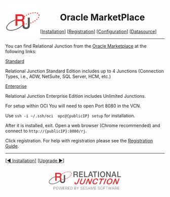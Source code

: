  <a href="http://www.sesamesoftware.com"><img align=left src="../images/RJOrbit110x110.png"></img></a> <h1 align="center"> Oracle MarketPlace </h1>

[[Installation](installguide.md)] [[Registration](RegistrationGuide.md)] [[Configuration](configurationGuide.md)] [[Datasource](DatasourceGuide.md)]

---

You can find Relational Junction from the [Oracle Marketplace](https://cloudmarketplace.oracle.com/marketplace/en_US/homePage.jspx) at the following links:

[Standard](https://cloudmarketplace.oracle.com/marketplace/en_US/listing/63628618)

Relational Junction Standard Edition includes up to 4 Junctions (Connection Types, i.e., ADW, NetSuite, SQL Server, HCM, etc.) 

[Enterprise](https://cloudmarketplace.oracle.com/marketplace/en_US/listing/84537680)

Relational Junction Enterprise Edition includes Unlimited Junctions.

For setup within OCI You will need to open Port 8080 in the VCN. 

Use ```ssh -i ~/.ssh/oci  opc@{publicIP} setup``` for installation.

After it is installed, exit. Open a web browser (Chrome recommended) and connect to ```http://{publicIP}:8080/rj```.

Click registration. For help with registration please see the [Registration Guide](RegistrationGuide.md). 

---

[[&#9664; Installation](installguide.md)] [[Upgrade &#9654;](upgrade.md)]

<p align="center" >  <a href="http://www.sesamesoftware.com"><img align=center src="../images/poweredBy.png" height="80px"></img></a> </p>
